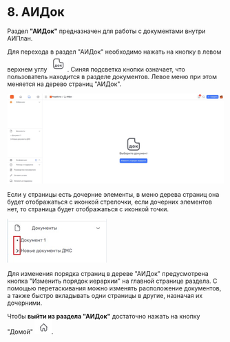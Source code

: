 # 8. АИДок

Раздел **"АИДок"** предназначен для работы с документами внутри АИПлан. 

Для перехода в раздел "АИДок" необходимо нажать на кнопку в левом верхнем углу ![кнопка_АИДок](/imgs/aidoc_button.jpg). Синяя подсветка кнопки означает, что пользователь находится в разделе документов. Левое меню при этом меняется на дерево страниц "АИДок". 

![дерево_страниц_АИДок](/imgs/aidoc_pages.jpg) 

Если у страницы есть дочерние элементы, в меню дерева страниц она будет отображаться с иконкой стрелочки, если дочерних элементов нет, то страница будет отображаться с иконкой точки.

![отображение_дочерних_файлов](/imgs/aidoc_doctree.jpg) 

Для изменения порядка страниц в дереве "АИДок" предусмотрена кнопка "Изменить порядок иерархии" на главной странице раздела. С помощью перетаскивания можно изменять расположение документов, а также быстро вкладывать одни страницы в другие, назначая их дочерними.

Чтобы **выйти из раздела "АИДок"** достаточно нажать на кнопку "Домой" ![домик](/imgs/домик.jpg).